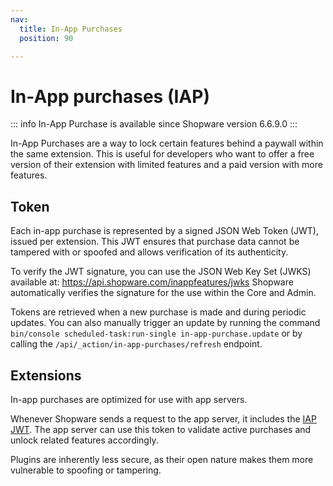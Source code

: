```yaml
---
nav:
  title: In-App Purchases
  position: 90

---
```


# In-App purchases (IAP)

::: info
In-App Purchase is available since Shopware version 6.6.9.0
:::

In-App Purchases are a way to lock certain features behind a paywall within the same extension.
This is useful for developers who want to offer a free version of their extension with limited features and a paid version with more features.

## Token
Each in-app purchase is represented by a signed JSON Web Token (JWT), issued per extension.
This JWT ensures that purchase data cannot be tampered with or spoofed and allows verification of its authenticity.

To verify the JWT signature, you can use the JSON Web Key Set (JWKS) available at: https://api.shopware.com/inappfeatures/jwks
Shopware automatically verifies the signature for the use within the Core and Admin.

Tokens are retrieved when a new purchase is made and during periodic updates.
You can also manually trigger an update by running the command `bin/console scheduled-task:run-single in-app-purchase.update` or by calling the `/api/_action/in-app-purchases/refresh` endpoint.

## Extensions
In-app purchases are optimized for use with app servers.

Whenever Shopware sends a request to the app server, it includes the [IAP JWT](#token).
The app server can use this token to validate active purchases and unlock related features accordingly.

Plugins are inherently less secure, as their open nature makes them more vulnerable to spoofing or tampering.

<PageRef page="../../guides/plugins/apps/in-app-purchase" title="In-App purchases for Apps" />
<PageRef page="../../guides/plugins/plugins/in-app-purchase" title="In-App purchases for Plugins" />
